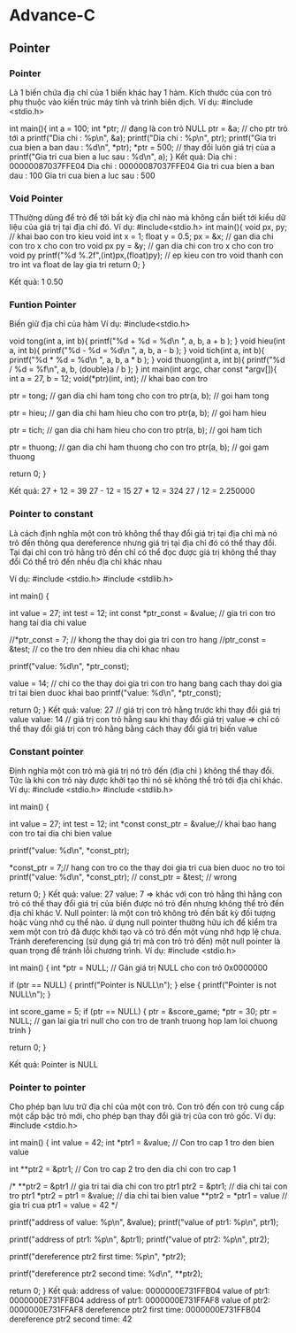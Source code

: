 # Advance-C
## Pointer
### Pointer
Là 1 biến chứa địa chỉ của 1 biến khác hay 1 hàm. Kích thước của con trỏ phụ thuộc vào kiến trúc máy tính và trình biên dịch. Ví dụ: #include <stdio.h>

int main(){ int a = 100; int *ptr; // đang là con trỏ NULL ptr = &a; // cho ptr trỏ tới a printf("Dia chi : %p\n", &a); printf("Dia chi : %p\n", ptr); printf("Gia tri cua bien a ban dau : %d\n", *ptr); *ptr = 500; // thay đổi luôn giá trị của a printf("Gia tri cua bien a luc sau : %d\n", a); } Kết quả: Dia chi : 00000087037FFE04 Dia chi : 00000087037FFE04 Gia tri cua bien a ban dau : 100 Gia tri cua bien a luc sau : 500

### Void Pointer
TThường dùng để trỏ để tới bất kỳ địa chỉ nào mà không cần biết tới kiểu dữ liệu của giá trị tại địa chỉ đó. Ví dụ: #include<stdio.h> int main(){ void px, py; // khai bao con tro kieu void int x = 1; float y = 0.5; px = &x; // gan dia chi con tro x cho con tro void px py = &y; // gan dia chi con tro x cho con tro void py printf("%d %.2f",(int)px,(float)py); // ep kieu con tro void thanh con tro int va float de lay gia tri return 0; }

Kết quả: 1 0.50

### Funtion Pointer
Biến giữ địa chỉ của hàm 
Ví dụ:
#include<stdio.h>

void tong(int a, int b){ printf("%d + %d = %d\n ", a, b, a + b ); } void hieu(int a, int b){ printf("%d - %d = %d\n ", a, b, a - b ); } void tich(int a, int b){ printf("%d * %d = %d\n ", a, b, a * b ); } void thuong(int a, int b){ printf("%d / %d = %f\n", a, b, (double)a / b ); } int main(int argc, char const *argv[]){ int a = 27, b = 12; void(*ptr)(int, int); // khai bao con tro

ptr = tong; // gan dia chi ham tong cho con tro
ptr(a, b); // goi ham tong

ptr = hieu; // gan dia chi ham hieu cho con tro
ptr(a, b); // goi ham hieu

ptr = tich; // gan dia chi ham hieu cho con tro
ptr(a, b); // goi ham tich

ptr = thuong; // gan dia chi ham thuong cho con tro
ptr(a, b); // goi gam thuong

return 0;
}

Kết quả: 27 + 12 = 39 27 - 12 = 15 27 * 12 = 324 27 / 12 = 2.250000

### Pointer to constant
Là cách định nghĩa một con trỏ không thể thay đổi giá trị tại địa chỉ mà nó trỏ đến thông qua dereference nhưng giá trị tại địa chỉ đó có thể thay đổi. Tại đại chỉ con trỏ hằng trỏ đến chỉ có thể đọc được giá trị không thể thay đổi Có thể trỏ đến nhều địa chỉ khác nhau

Ví dụ:
#include <stdio.h> #include <stdlib.h>

int main() {

int value = 27;
int test = 12;
int const *ptr_const = &value; // gia tri con tro hang tai dia chi value

//*ptr_const = 7; // khong the thay doi gia tri con tro hang
//ptr_const = &test; // co the tro den nhieu dia chi khac nhau

printf("value: %d\n", *ptr_const);

value = 14; // chi co the thay doi gia tri con tro hang bang cach thay doi gia tri tai bien duoc khai bao
printf("value: %d\n", *ptr_const);

return 0;
} Kết quả: value: 27 // giá trị con trỏ hằng trước khi thay đổi giá trị value value: 14 // giá trị con trỏ hằng sau khi thay đổi giá trị value => chỉ có thể thay đổi giá trị con trỏ hằng bằng cách thay đổi giá trị biến value

### Constant pointer
Định nghĩa một con trỏ mà giá trị nó trỏ đến (địa chỉ ) không thể thay đổi. Tức là khi con trỏ này được khởi tạo thì nó sẽ không thể trỏ tới địa chỉ khác.
Ví dụ:
#include <stdio.h> #include <stdlib.h>

int main() {

int value = 27;
int test = 12;
int *const const_ptr = &value;// khai bao hang con tro tai dia chi bien value

printf("value: %d\n", *const_ptr);

*const_ptr = 7;// hang con tro co the thay doi gia tri cua bien duoc no tro toi
printf("value: %d\n", *const_ptr);
// const_ptr = &test; // wrong

return 0;
} Kết quả: value: 27 value: 7 => khác với con trỏ hằng thì hằng con trỏ có thể thay đổi giá trị của biến được nó trỏ đến nhưng không thể trỏ đến địa chỉ khác V. Null pointer: là một con trỏ không trỏ đến bất kỳ đối tượng hoặc vùng nhớ cụ thể nào. ử dụng null pointer thường hữu ích để kiểm tra xem một con trỏ đã được khởi tạo và có trỏ đến một vùng nhớ hợp lệ chưa. Tránh dereferencing (sử dụng giá trị mà con trỏ trỏ đến) một null pointer là quan trọng để tránh lỗi chương trình. Ví dụ: #include <stdio.h>

int main() { int *ptr = NULL; // Gán giá trị NULL cho con trỏ 0x0000000

if (ptr == NULL) {
    printf("Pointer is NULL\n");
} else {
    printf("Pointer is not NULL\n");
}

int score_game = 5;
if (ptr == NULL)
{
    ptr = &score_game;
    *ptr = 30;
    ptr = NULL; // gan lai gia tri null cho con tro de tranh truong hop lam loi chuong trinh
}


return 0;
}

Kết quả: Pointer is NULL

### Pointer to pointer
Cho phép bạn lưu trữ địa chỉ của một con trỏ. Con trỏ đến con trỏ cung cấp một cấp bậc trỏ mới, cho phép bạn thay đổi giá trị của con trỏ gốc.
Ví dụ:
#include <stdio.h>

int main() { int value = 42; int *ptr1 = &value; // Con tro cap 1 tro den bien value

int **ptr2 = &ptr1;  // Con tro cap 2 tro den dia chi con tro cap 1

/*
    **ptr2 = &ptr1 // gia tri tai dia chi con tro ptr1
    ptr2 = &ptr1; // dia chi tai con tro ptr1 
    *ptr2 = ptr1 = &value; // dia chi tai bien value
    **ptr2 = *ptr1 = value // gia tri cua ptr1 = value = 42
*/

printf("address of value: %p\n", &value);
printf("value of ptr1: %p\n", ptr1);

printf("address of ptr1: %p\n", &ptr1);
printf("value of ptr2: %p\n", ptr2);

printf("dereference ptr2 first time: %p\n", *ptr2);

printf("dereference ptr2 second time: %d\n", **ptr2);

return 0;
} Kết quả: address of value: 0000000E731FFB04 value of ptr1: 0000000E731FFB04 address of ptr1: 0000000E731FFAF8 value of ptr2: 0000000E731FFAF8 dereference ptr2 first time: 0000000E731FFB04 dereference ptr2 second time: 42
